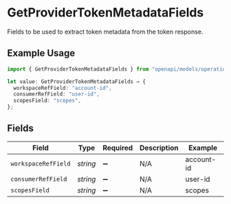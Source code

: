 # GetProviderTokenMetadataFields

Fields to be used to extract token metadata from the token response.

## Example Usage

```typescript
import { GetProviderTokenMetadataFields } from "openapi/models/operations";

let value: GetProviderTokenMetadataFields = {
  workspaceRefField: "account-id",
  consumerRefField: "user-id",
  scopesField: "scopes",
};
```

## Fields

| Field               | Type                | Required            | Description         | Example             |
| ------------------- | ------------------- | ------------------- | ------------------- | ------------------- |
| `workspaceRefField` | *string*            | :heavy_minus_sign:  | N/A                 | account-id          |
| `consumerRefField`  | *string*            | :heavy_minus_sign:  | N/A                 | user-id             |
| `scopesField`       | *string*            | :heavy_minus_sign:  | N/A                 | scopes              |